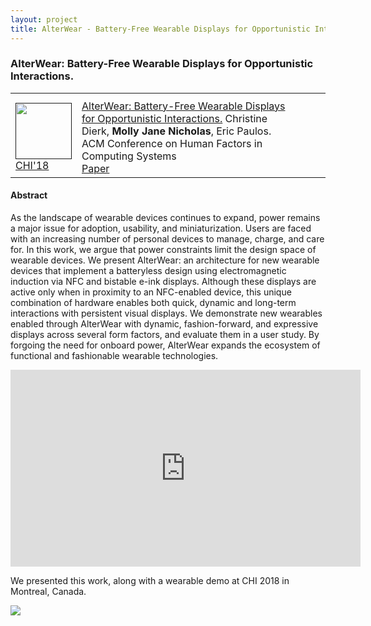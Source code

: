 ```yaml
---
layout: project
title: AlterWear - Battery-Free Wearable Displays for Opportunistic Interactions
---
```


### AlterWear&#58; Battery-Free Wearable Displays for Opportunistic Interactions.

<table class='submissions' style="width:100%; border-spacing:1em;">
<tr class="submish">
    <th width="15%"></th>
    <th width="75%"></th>
    <th width="10%"></th>
</tr> <!-- end column def-->

<tr class="submish">
    <td> <a href=""><img src="/src/img/alterwear-shoe-toe-only.png" style="width:90px"/></a>
        <a href="https://chi2018.acm.org/">CHI'18</a>
        </td>
    <td><a href="http://www.hybrid-ecologies.org/uploads/project/paper/24/18_CHI_AlterWear.pdf">AlterWear&#58; Battery-Free Wearable Displays for Opportunistic Interactions.</a> Christine Dierk, <b>Molly Jane Nicholas</b>, Eric Paulos. ACM Conference on Human Factors in Computing Systems<br>
        <a href="http://www.hybrid-ecologies.org/uploads/project/paper/24/18_CHI_AlterWear.pdf">Paper</a> </td>
</tr><!--end submish <td><a href="{{ submish.link }}">{{ submish.outcome }} </a></td>-->
</table> <!--end submission-->

#### Abstract
As the landscape of wearable devices continues to expand, power remains a major issue for adoption, usability, and miniaturization. Users are faced with an increasing number of personal devices to manage, charge, and care for. In this work, we argue that power constraints limit the design space of wearable devices. We present AlterWear: an architecture for new wearable devices that implement a batteryless design using electromagnetic induction via NFC and bistable e-ink displays. Although these displays are active only when in proximity to an NFC-enabled device, this unique combination of hardware enables both quick, dynamic and long-term interactions with persistent visual displays. We demonstrate new wearables enabled through AlterWear with dynamic, fashion-forward, and expressive displays across several form factors, and evaluate them in a user study. By forgoing the need for onboard power, AlterWear expands the ecosystem of functional and fashionable wearable technologies.



<center>
<iframe width="560" height="315" src="https://www.youtube.com/embed/J88p4Cf2DSs" frameborder="0" allow="autoplay; encrypted-media" allowfullscreen></iframe></center>

We presented this work, along with a wearable demo at CHI 2018 in Montreal, Canada.

<img id="alterwear" src="/src/img/alterwear-square-gif.gif" style="width:10em, text-align:left">
